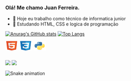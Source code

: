 ### Olá! Me chamo Juan Ferreira.

- 🔭 Hoje eu trabalho como técnico de informatica junior
- 🌱 Estudando HTML, CSS e logica de programação

[![Anurag's GitHub stats](https://github-readme-stats.vercel.app/api?username=ferreirajuan)](https://github.com/ferreirajuan/github-readme-stats)
[![Top Langs](https://github-readme-stats.vercel.app/api/top-langs/?username=ferreirajuan&layout=compact)](https://github.com/aferreirajuan/github-readme-stats)



<div>
  <img align="center" alt="Juan-HTML" height="30" width="40" src="https://raw.githubusercontent.com/devicons/devicon/master/icons/html5/html5-original.svg">
  <img align="center" alt="Juan-CSS" height="30" width="40" src="https://raw.githubusercontent.com/devicons/devicon/master/icons/css3/css3-original.svg">
  <img align="center" alt="Juan-Python" height="30" width="40" src="https://raw.githubusercontent.com/devicons/devicon/master/icons/python/python-original.svg">
</div>

##
 
<div>
  <a href = "mailto:juanribeiro30@gmail.com"><img src="https://img.shields.io/badge/-Gmail-%23333?style=for-the-badge&logo=gmail&logoColor=white" target="_blank"></a>
  <a href="https://www.linkedin.com/in/juan-ferreira-ribeiro-9202b91b5/" target="_blank"><img src="https://img.shields.io/badge/-LinkedIn-%230077B5?style=for-the-badge&logo=linkedin&logoColor=white" target="_blank"></a> 
</div>

![Snake animation](https://github.com/ferreirajuan/blob/output/github-contribution-grid-snake.svg)
